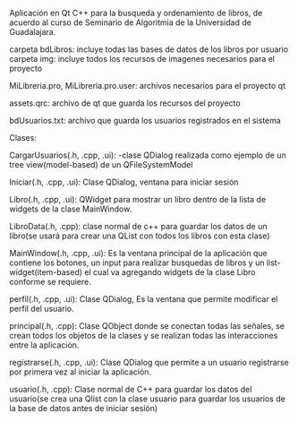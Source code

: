 Aplicación en Qt C++ para la busqueda y ordenamiento de libros, de acuerdo al curso de Seminario de Algoritmia de la Universidad de Guadalajara.

carpeta bdLibros: incluye todas las bases de datos de los libros por usuario
carpeta img: incluye todos los recursos de imagenes necesarios para el proyecto

MiLibreria.pro, MiLibreria.pro.user: archivos necesarios para el proyecto qt

assets.qrc: archivo de qt que guarda los recursos del proyecto

bdUsuarios.txt: archivo que guarda los usuarios registrados en el sistema

Clases:

CargarUsuarios(.h, .cpp, .ui):
    -clase QDialog realizada como ejemplo de un tree view(model-based) de un QFileSystemModel

Iniciar(.h, .cpp, .ui):
    Clase QDialog, ventana para iniciar sesión

Libro(.h, .cpp, .ui):
    QWidget para mostrar un libro dentro de la lista de widgets de la clase MainWindow.

LibroData(.h, .cpp):
    clase normal de c++ para guardar los datos de un libro(se usará para crear una QList con todos los libros con esta clase)

MainWindow(.h, .cpp, .ui):
    Es la ventana principal de la aplicación que contiene los botones, un input para realizar busquedas de libros y un list-widget(item-based) el cual va agregando widgets de la clase Libro conforme se requiere.

perfil(.h, .cpp, .ui):
    Clase QDialog, Es la ventana que permite modificar el perfil del usuario.

principal(.h, .cpp):
    Clase QObject donde se conectan todas las señales, se crean todos los objetos de la clases y se realizan todas las interacciones entre la aplicación.

registrarse(.h, .cpp, .ui):
    Clase QDialog que permite a un usuario registrarse por primera vez al iniciar la aplicación.

usuario(.h, .cpp):
    Clase normal de C++ para guardar los datos del usuario(se crea una Qlist con la clase usuario para guardar los usuarios de la base de datos antes de iniciar sesión)
